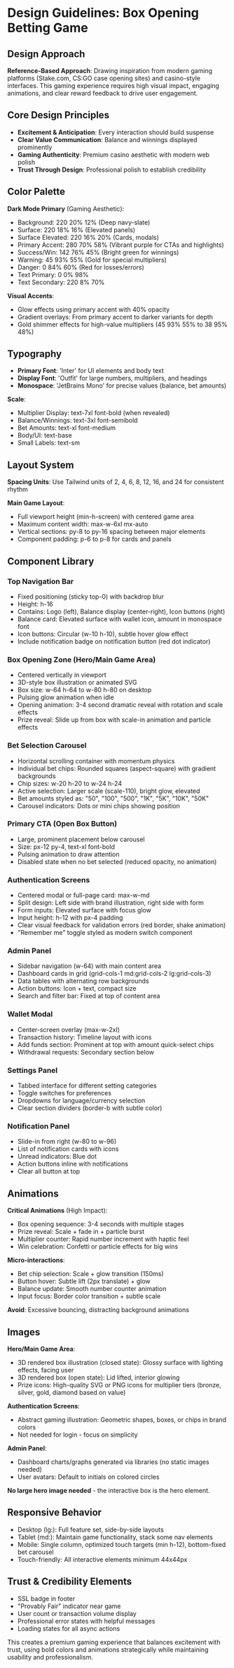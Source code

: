 # Design Guidelines: Box Opening Betting Game

## Design Approach
**Reference-Based Approach**: Drawing inspiration from modern gaming platforms (Stake.com, CS:GO case opening sites) and casino-style interfaces. This gaming experience requires high visual impact, engaging animations, and clear reward feedback to drive user engagement.

## Core Design Principles
- **Excitement & Anticipation**: Every interaction should build suspense
- **Clear Value Communication**: Balance and winnings displayed prominently
- **Gaming Authenticity**: Premium casino aesthetic with modern web polish
- **Trust Through Design**: Professional polish to establish credibility

## Color Palette

**Dark Mode Primary** (Gaming Aesthetic):
- Background: 220 20% 12% (Deep navy-slate)
- Surface: 220 18% 16% (Elevated panels)
- Surface Elevated: 220 16% 20% (Cards, modals)
- Primary Accent: 280 70% 58% (Vibrant purple for CTAs and highlights)
- Success/Win: 142 76% 45% (Bright green for winnings)
- Warning: 45 93% 55% (Gold for special multipliers)
- Danger: 0 84% 60% (Red for losses/errors)
- Text Primary: 0 0% 98%
- Text Secondary: 220 8% 70%

**Visual Accents**:
- Glow effects using primary accent with 40% opacity
- Gradient overlays: From primary accent to darker variants for depth
- Gold shimmer effects for high-value multipliers (45 93% 55% to 38 95% 48%)

## Typography
- **Primary Font**: 'Inter' for UI elements and body text
- **Display Font**: 'Outfit' for large numbers, multipliers, and headings
- **Monospace**: 'JetBrains Mono' for precise values (balance, bet amounts)

**Scale**:
- Multiplier Display: text-7xl font-bold (when revealed)
- Balance/Winnings: text-3xl font-semibold
- Bet Amounts: text-xl font-medium
- Body/UI: text-base
- Small Labels: text-sm

## Layout System
**Spacing Units**: Use Tailwind units of 2, 4, 6, 8, 12, 16, and 24 for consistent rhythm

**Main Game Layout**:
- Full viewport height (min-h-screen) with centered game area
- Maximum content width: max-w-6xl mx-auto
- Vertical sections: py-8 to py-16 spacing between major elements
- Component padding: p-6 to p-8 for cards and panels

## Component Library

### Top Navigation Bar
- Fixed positioning (sticky top-0) with backdrop blur
- Height: h-16
- Contains: Logo (left), Balance display (center-right), Icon buttons (right)
- Balance card: Elevated surface with wallet icon, amount in monospace font
- Icon buttons: Circular (w-10 h-10), subtle hover glow effect
- Include notification badge on notification button (red dot indicator)

### Box Opening Zone (Hero/Main Game Area)
- Centered vertically in viewport
- 3D-style box illustration or animated SVG
- Box size: w-64 h-64 to w-80 h-80 on desktop
- Pulsing glow animation when idle
- Opening animation: 3-4 second dramatic reveal with rotation and scale effects
- Prize reveal: Slide up from box with scale-in animation and particle effects

### Bet Selection Carousel
- Horizontal scrolling container with momentum physics
- Individual bet chips: Rounded squares (aspect-square) with gradient backgrounds
- Chip sizes: w-20 h-20 to w-24 h-24
- Active selection: Larger scale (scale-110), bright glow, elevated
- Bet amounts styled as: "50", "100", "500", "1K", "5K", "10K", "50K"
- Carousel indicators: Dots or mini chips showing position

### Primary CTA (Open Box Button)
- Large, prominent placement below carousel
- Size: px-12 py-4, text-xl font-bold
- Pulsing animation to draw attention
- Disabled state when no bet selected (reduced opacity, no animation)

### Authentication Screens
- Centered modal or full-page card: max-w-md
- Split design: Left side with brand illustration, right side with form
- Form inputs: Elevated surface with focus glow
- Input height: h-12 with px-4 padding
- Clear visual feedback for validation errors (red border, shake animation)
- "Remember me" toggle styled as modern switch component

### Admin Panel
- Sidebar navigation (w-64) with main content area
- Dashboard cards in grid (grid-cols-1 md:grid-cols-2 lg:grid-cols-3)
- Data tables with alternating row backgrounds
- Action buttons: Icon + text, compact size
- Search and filter bar: Fixed at top of content area

### Wallet Modal
- Center-screen overlay (max-w-2xl)
- Transaction history: Timeline layout with icons
- Add funds section: Prominent at top with amount quick-select chips
- Withdrawal requests: Secondary section below

### Settings Panel
- Tabbed interface for different setting categories
- Toggle switches for preferences
- Dropdowns for language/currency selection
- Clear section dividers (border-b with subtle color)

### Notification Panel
- Slide-in from right (w-80 to w-96)
- List of notification cards with icons
- Unread indicators: Blue dot
- Action buttons inline with notifications
- Clear all button at top

## Animations

**Critical Animations** (High Impact):
- Box opening sequence: 3-4 seconds with multiple stages
- Prize reveal: Scale + fade in + particle burst
- Multiplier counter: Rapid number increment with haptic feel
- Win celebration: Confetti or particle effects for big wins

**Micro-interactions**:
- Bet chip selection: Scale + glow transition (150ms)
- Button hover: Subtle lift (2px translate) + glow
- Balance update: Smooth number counter animation
- Input focus: Border color transition + subtle scale

**Avoid**: Excessive bouncing, distracting background animations

## Images

**Hero/Main Game Area**:
- 3D rendered box illustration (closed state): Glossy surface with lighting effects, facing user
- 3D rendered box (open state): Lid lifted, interior glowing
- Prize icons: High-quality SVG or PNG icons for multiplier tiers (bronze, silver, gold, diamond based on value)

**Authentication Screens**:
- Abstract gaming illustration: Geometric shapes, boxes, or chips in brand colors
- Not needed for login - focus on simplicity

**Admin Panel**:
- Dashboard charts/graphs generated via libraries (no static images needed)
- User avatars: Default to initials on colored circles

**No large hero image needed** - the interactive box is the hero element.

## Responsive Behavior
- Desktop (lg:): Full feature set, side-by-side layouts
- Tablet (md:): Maintain game functionality, stack some nav elements
- Mobile: Single column, optimized touch targets (min h-12), bottom-fixed bet carousel
- Touch-friendly: All interactive elements minimum 44x44px

## Trust & Credibility Elements
- SSL badge in footer
- "Provably Fair" indicator near game
- User count or transaction volume display
- Professional error states with helpful messages
- Loading states for all async actions

This creates a premium gaming experience that balances excitement with trust, using bold colors and animations strategically while maintaining usability and professionalism.